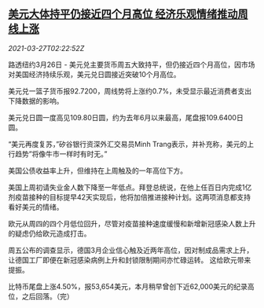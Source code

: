 <!--1616812262000-->
[美元大体持平仍接近四个月高位 经济乐观情绪推动周线上涨](https://cn.reuters.com/article/global-fx-ny-0327-idCNKBS2BJ01M)
------

<div><i>2021-03-27T02:22:52Z</i></div><p>路透纽约3月26日 - 美元兑主要货币周五大致持平，但仍接近四个月高位，因市场对美国经济持续乐观，美元兑日圆接近突破10个月高位。</p><p>美元兑一篮子货币报92.7200，周线势将上涨约0.7%，未受显示最近消费者支出下降数据的影响。</p><p>美元兑日圆一度高见109.80日圆，约为去年6月以来最高，尾盘报109.6400日圆。</p><p>“美元再度复苏，”矽谷银行资深外汇交易员Minh Trang表示，并补充称，美元的上行趋势”将像牛市一样时有时无。”</p><p>美国公债收益率上升，但维持在上周触及的一年高位下方。</p><p>美国上周初请失业金人数下降至一年低点。拜登总统说，在他上任百日内完成1亿剂疫苗接种的目标提早42天实现后，他将加倍推进接种计划。这两项消息都支持看好美元的情绪。</p><p>欧元从周四的四个月低位回升，尽管对疫苗接种速度缓慢和新增新冠感染人数上升的疑虑仍给欧元造成打击。</p><p>周五公布的调查显示，德国3月企业信心触及近两年高位，因对制成品需求上升，让德国工厂即便在新冠感染病例上升和封锁限制期间亦忙碌运转。 这给欧元带来提振。</p><p>比特币尾盘上涨4.50%，报53,654美元，本月稍早曾创下近62,000美元的纪录高位，之后回落。（完）</p>
